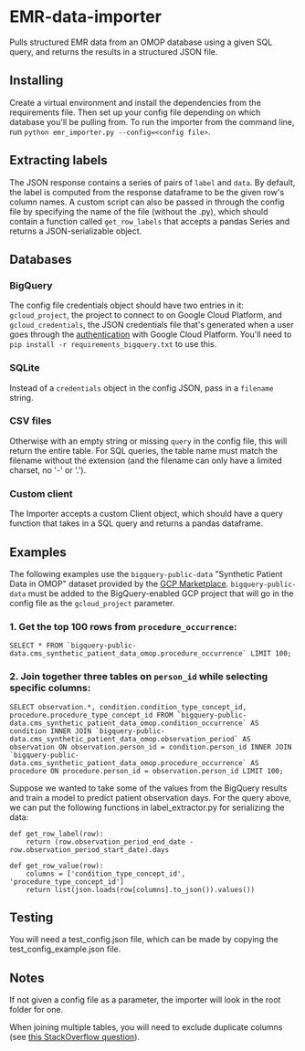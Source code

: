 # EMR-data-importer

Pulls structured EMR data from an OMOP database using a given SQL query, and returns the results in a structured JSON file.

## Installing

Create a virtual environment and install the dependencies from the requirements file. Then set up your config file depending on which database you'll be pulling from. To run the importer from the command line, run `python emr_importer.py --config=<config file>`. 

## Extracting labels

The JSON response contains a series of pairs of `label` and `data`. By default, the label is computed from the response dataframe to be the given row's column names. A custom script can also be passed in through the config file by specifying the name of the file (without the .py), which should contain a function called `get_row_labels` that accepts a pandas Series and returns a JSON-serializable object.

## Databases

### BigQuery

The config file credentials object should have two entries in it: `gcloud_project`, the project to connect to on Google Cloud Platform, and `gcloud_credentials`, the JSON credentials file that's generated when a user goes through the [authentication](https://cloud.google.com/docs/authentication) with Google Cloud Platform. You'll need to `pip install -r requirements_bigquery.txt` to use this.

### SQLite

Instead of a `credentials` object in the config JSON, pass in a `filename` string.

### CSV files

Otherwise with an empty string or missing `query` in the config file, this will return the entire table. For SQL queries, the table name must match the filename without the extension (and the filename can only have a limited charset, no '-' or '.').

### Custom client

The Importer accepts a custom Client object, which should have a query function that takes in a SQL query and returns a pandas dataframe.

## Examples

The following examples use the `bigquery-public-data` "Synthetic Patient Data in OMOP"
dataset provided by the [GCP Marketplace](https://console.cloud.google.com/marketplace/browse?filter=category:health). `bigquery-public-data` must be added to the BigQuery-enabled GCP project that will go in the config file as the `gcloud_project` parameter.

### 1. Get the top 100 rows from `procedure_occurrence`:

```SELECT * FROM `bigquery-public-data.cms_synthetic_patient_data_omop.procedure_occurrence` LIMIT 100;```

### 2. Join together three tables on `person_id` while selecting specific columns:

```SELECT observation.*, condition.condition_type_concept_id, procedure.procedure_type_concept_id FROM `bigquery-public-data.cms_synthetic_patient_data_omop.condition_occurrence` AS condition INNER JOIN `bigquery-public-data.cms_synthetic_patient_data_omop.observation_period` AS observation ON observation.person_id = condition.person_id INNER JOIN `bigquery-public-data.cms_synthetic_patient_data_omop.procedure_occurrence` AS procedure ON procedure.person_id = observation.person_id LIMIT 100;```

Suppose we wanted to take some of the values from the BigQuery results and train a model to predict patient observation days. For the query above, we can put the following functions in label_extractor.py for serializing the data:

```
def get_row_label(row):
    return (row.observation_period_end_date - row.observation_period_start_date).days

def get_row_value(row):
    columns = ['condition_type_concept_id', 'procedure_type_concept_id']
    return list(json.loads(row[columns].to_json()).values())
```

## Testing

You will need a test_config.json file, which can be made by copying the test_config_example.json file. 

## Notes

If not given a config file as a parameter, the importer will look in the root folder for one.

When joining multiple tables, you will need to exclude duplicate columns (see [this StackOverflow question](https://stackoverflow.com/questions/53779191/bigquery-duplicate-column-names)).